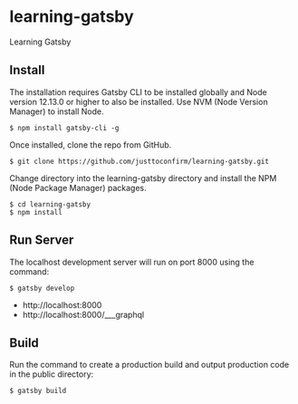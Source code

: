 # learning-gatsby
Learning Gatsby

## Install
The installation requires Gatsby CLI to be installed globally and Node version 12.13.0 or higher to also be installed. Use NVM (Node Version Manager) to install Node.
```
$ npm install gatsby-cli -g
```

Once installed, clone the repo from GitHub.
```
$ git clone https://github.com/justtoconfirm/learning-gatsby.git
```

Change directory into the learning-gatsby directory and install the NPM (Node Package Manager) packages.
```
$ cd learning-gatsby
$ npm install
```

## Run Server
The localhost development server will run on port 8000 using the command:
```
$ gatsby develop
```

+ http://localhost:8000
+ http://localhost:8000/___graphql


## Build
Run the command to create a production build and output production code in the public directory:
```
$ gatsby build
```
